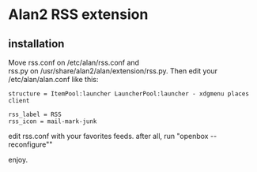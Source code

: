 Alan2 RSS extension
===================
installation
------------
Move rss.conf on /etc/alan/rss.conf and  
rss.py on /usr/share/alan2/alan/extension/rss.py.
Then edit your /etc/alan/alan.conf like this:

    structure = ItemPool:launcher LauncherPool:launcher - xdgmenu places client

    rss_label = RSS
    rss_icon = mail-mark-junk

edit rss.conf with your favorites feeds.
after all, run "openbox --reconfigure""

enjoy.
